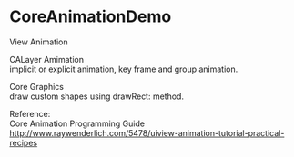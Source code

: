 # CoreAnimationDemo

View Animation  

CALayer Amimation  
implicit or explicit animation, key frame and group animation.
  
Core Graphics  
draw custom shapes using drawRect: method. 
  
Reference:  
Core Animation Programming Guide
http://www.raywenderlich.com/5478/uiview-animation-tutorial-practical-recipes 